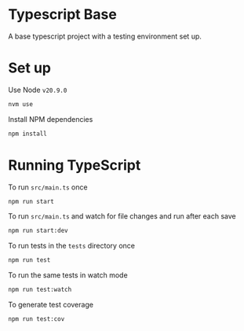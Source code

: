 # Typescript Base

A base typescript project with a testing environment set up.

# Set up

Use Node `v20.9.0`

```bash
nvm use
```

Install NPM dependencies

```bash
npm install
```

# Running TypeScript

To run `src/main.ts` once

```bash
npm run start
```

To run `src/main.ts` and watch for file changes and run after each save

```bash
npm run start:dev
```

To run tests in the `tests` directory once

```bash
npm run test
```

To run the same tests in watch mode

```bash
npm run test:watch
```

To generate test coverage

```bash
npm run test:cov
```
